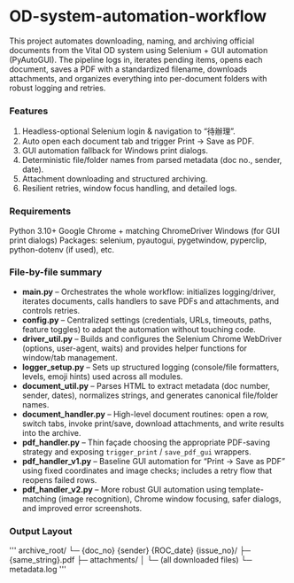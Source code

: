 # OD-system-automation-workflow
This project automates downloading, naming, and archiving official documents from the Vital OD system using Selenium + GUI automation (PyAutoGUI). The pipeline logs in, iterates pending items, opens each document, saves a PDF with a standardized filename, downloads attachments, and organizes everything into per-document folders with robust logging and retries.

### Features
1. Headless-optional Selenium login & navigation to “待辦理”.
2. Auto open each document tab and trigger Print → Save as PDF.
3. GUI automation fallback for Windows print dialogs.
4. Deterministic file/folder names from parsed metadata (doc no., sender, date).
5. Attachment downloading and structured archiving.
6. Resilient retries, window focus handling, and detailed logs.

### Requirements
Python 3.10+
Google Chrome + matching ChromeDriver
Windows (for GUI print dialogs)
Packages: selenium, pyautogui, pygetwindow, pyperclip, python-dotenv (if used), etc.

### File-by-file summary
- **main.py** – Orchestrates the whole workflow: initializes logging/driver, iterates documents, calls handlers to save PDFs and attachments, and controls retries.  
- **config.py** – Centralized settings (credentials, URLs, timeouts, paths, feature toggles) to adapt the automation without touching code.  
- **driver_util.py** – Builds and configures the Selenium Chrome WebDriver (options, user-agent, waits) and provides helper functions for window/tab management.  
- **logger_setup.py** – Sets up structured logging (console/file formatters, levels, emoji hints) used across all modules.  
- **document_util.py** – Parses HTML to extract metadata (doc number, sender, dates), normalizes strings, and generates canonical file/folder names.  
- **document_handler.py** – High-level document routines: open a row, switch tabs, invoke print/save, download attachments, and write results into the archive.  
- **pdf_handler.py** – Thin façade choosing the appropriate PDF-saving strategy and exposing `trigger_print` / `save_pdf_gui` wrappers.  
- **pdf_handler_v1.py** – Baseline GUI automation for “Print → Save as PDF” using fixed coordinates and image checks; includes a retry flow that reopens failed rows.  
- **pdf_handler_v2.py** – More robust GUI automation using template-matching (image recognition), Chrome window focusing, safer dialogs, and improved error screenshots.  

### Output Layout
'''
archive_root/
└─ {doc_no} {sender} {ROC_date} {issue_no}/
   ├─ {same_string}.pdf
   ├─ attachments/
   │   └─ (all downloaded files)
   └─ metadata.log
'''
